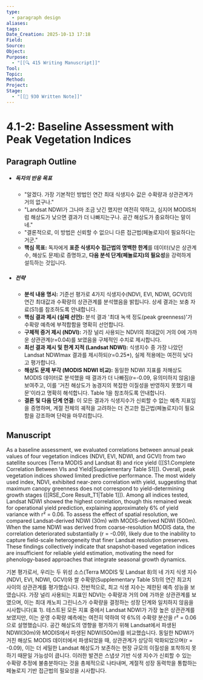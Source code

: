 ```yaml
---
type:
  - paragraph design
aliases:
tags:
Date_Creation: 2025-10-13 17:18
Field:
Source:
Object:
Purpose:
  - "[[🔍 415 Writing Manuscript]]"
Tool:
Topic:
Method:
Project:
Stage:
  - "[[📝 930 Written Note]]"
---
```

# 4.1-2: Baseline Assessment with Peak Vegetation Indices

## Paragraph Outline
- ##### 독자의 반응 목표
    - "알겠다. 가장 기본적인 방법인 연간 최대 식생지수 값은 수확량과 상관관계가 거의 없구나."
    - "Landsat NDWI가 그나마 조금 낫긴 했지만 여전히 약하고, 심지어 MODIS처럼 해상도가 낮으면 결과가 더 나빠지는구나. 공간 해상도가 중요하다는 말이네."
    - "결론적으로, 이 방법은 신뢰할 수 없으니 다른 접근법(페놀로지)이 필요하다는 거군."
    - **핵심 목표:** 독자에게 **표준 식생지수 접근법의 명백한 한계**를 데이터(낮은 상관계수, 해상도 문제)로 증명하고, **다음 분석 단계(페놀로지)의 필요성**을 강력하게 설득하는 것입니다.
- ##### 전략
    - **분석 내용 명시:** 기준선 평가로 4가지 식생지수(NDVI, EVI, NDWI, GCVI)의 연간 최대값과 수확량의 상관관계를 분석했음을 밝힙니다. 상세 결과는 보충 자료(S1)를 참조하도록 안내합니다.
    - **핵심 결과 제시 (실패 선언):** 분석 결과 '최대 녹색 정도(peak greenness)'가 수확량 예측에 부적합함을 명확히 선언합니다.
    - **구체적 증거 제시 (NDVI):** 가장 널리 사용되는 NDVI의 최대값이 거의 0에 가까운 상관관계(r=0.04)를 보였음을 구체적인 수치로 제시합니다.
    - **최선 결과 제시 및 한계 지적 (Landsat NDWI):** 식생지수 중 가장 나았던 Landsat NDWImax 결과를 제시하되(r=0.25*), 실제 적용에는 여전히 낮다고 평가합니다.
    - **해상도 문제 부각 (MODIS NDWI 비교):** 동일한 NDWI 지표를 저해상도 MODIS 데이터로 분석했을 때 결과가 더 나빠짐(r=-0.09, 유의미하지 않음)을 보여주고, 이를 '거친 해상도가 농경지의 복잡한 이질성을 반영하지 못했기 때문'이라고 명확히 해석합니다. Table 1을 참조하도록 안내합니다.
    - **결론 및 다음 단계 연결:** 이 모든 결과가 식생지수가 신뢰할 수 없는 예측 지표임을 증명하며, 계절 전체의 궤적을 고려하는 더 견고한 접근법(페놀로지)이 필요함을 강조하며 단락을 마무리합니다.

## Manuscript

As a baseline assessment, we evaluated correlations between annual peak values of four vegetation indices (NDVI, EVI, NDWI, and GCVI) from two satellite sources (Terra MODIS and Landsat 8) and rice yield ([[S1.Complete Correlation Between VIs and Yield|Supplementary Table S1]]). Overall, peak vegetation indices showed limited predictive performance. The most widely used index, NDVI, exhibited near-zero correlation with yield, suggesting that maximum canopy greenness does not correspond to yield-determining growth stages ([[RSE_Core Result_T1|Table 1]]). Among all indices tested, Landsat NDWI showed the highest correlation, though this remained weak for operational yield prediction, explaining approximately 6% of yield variance with r² = 0.06. To assess the effect of spatial resolution, we compared Landsat-derived NDWI (30m) with MODIS-derived NDWI (500m). When the same NDWI was derived from coarse-resolution MODIS data, the correlation deteriorated substantially (r = -0.09), likely due to the inability to capture field-scale heterogeneity that finer Landsat resolution preserves. These findings collectively indicate that snapshot-based vegetation indices are insufficient for reliable yield estimation, motivating the need for phenology-based approaches that integrate seasonal growth dynamics.

기본 평가로서, 우리는 두 위성 소스(Terra MODIS 및 Landsat 8)의 네 가지 식생 지수(NDVI, EVI, NDWI, GCVI)와 쌀 수확량(Supplementary Table S1)의 연간 최고치 사이의 상관관계를 평가했습니다. 전반적으로, 최고 식생 지수는 제한된 예측 성능을 보였습니다. 가장 널리 사용되는 지표인 NDVI는 수확량과 거의 0에 가까운 상관관계를 보였으며, 이는 최대 캐노피 그린니스가 수확량을 결정하는 성장 단계와 일치하지 않음을 시사합니다(표 1). 테스트된 모든 지표 중에서 Landsat NDWI가 가장 높은 상관관계를 보였지만, 이는 운영 수확량 예측에는 여전히 약하여 약 6%의 수확량 분산을 r² = 0.06으로 설명했습니다. 공간 해상도의 영향을 평가하기 위해 Landsat에서 파생된 NDWI(30m)와 MODIS에서 파생된 NDWI(500m)를 비교했습니다. 동일한 NDWI가 거친 해상도 MODIS 데이터에서 파생되었을 때, 상관관계가 상당히 악화되었으며(r = -0.09), 이는 더 세밀한 Landsat 해상도가 보존하는 현장 규모의 이질성을 포착하지 못하기 때문일 가능성이 큽니다. 이러한 발견은 스냅샷 기반 식생 지수가 신뢰할 수 있는 수확량 추정에 불충분하다는 것을 총체적으로 나타내며, 계절적 성장 동력학을 통합하는 페놀로지 기반 접근법의 필요성을 시사합니다.
